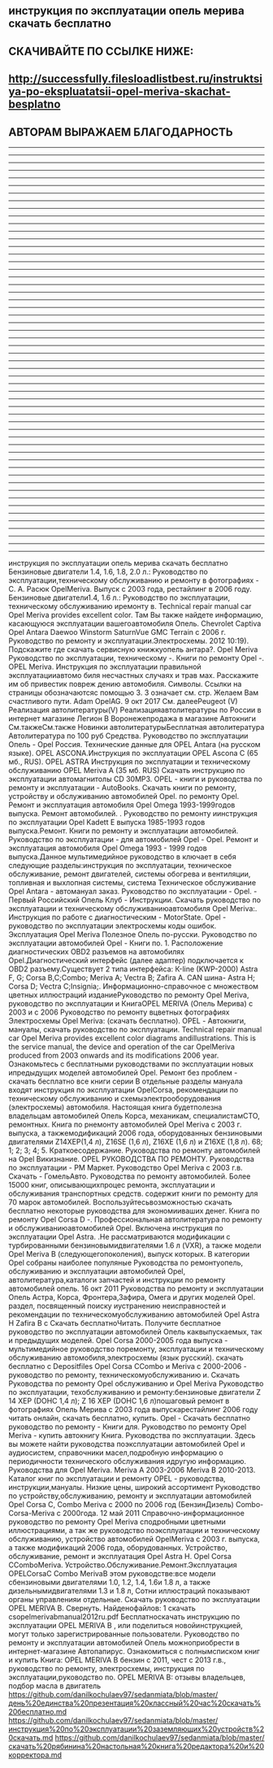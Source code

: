 инструкция по эксплуатации опель мерива скачать бесплатно
--------------------------------------------------
СКАЧИВАЙТЕ ПО ССЫЛКЕ НИЖЕ:
--------------------------------------------------
http://successfully.filesloadlistbest.ru/instruktsiya-po-ekspluatatsii-opel-meriva-skachat-besplatno
--------------------------------------------------
АВТОРАМ ВЫРАЖАЕМ БЛАГОДАРНОСТЬ
--------------------------------------------------
--------------------------------------------------
--------------------------------------------------
--------------------------------------------------
--------------------------------------------------
--------------------------------------------------
--------------------------------------------------
--------------------------------------------------
--------------------------------------------------
--------------------------------------------------
--------------------------------------------------
--------------------------------------------------
--------------------------------------------------
--------------------------------------------------
--------------------------------------------------
--------------------------------------------------
--------------------------------------------------
--------------------------------------------------
--------------------------------------------------
--------------------------------------------------
--------------------------------------------------
--------------------------------------------------
--------------------------------------------------
--------------------------------------------------
--------------------------------------------------
--------------------------------------------------
--------------------------------------------------
--------------------------------------------------
--------------------------------------------------
--------------------------------------------------
--------------------------------------------------
--------------------------------------------------
--------------------------------------------------
--------------------------------------------------
--------------------------------------------------
--------------------------------------------------
--------------------------------------------------
--------------------------------------------------
--------------------------------------------------
--------------------------------------------------
--------------------------------------------------
--------------------------------------------------
--------------------------------------------------
--------------------------------------------------
--------------------------------------------------
--------------------------------------------------
--------------------------------------------------
--------------------------------------------------
--------------------------------------------------
--------------------------------------------------
--------------------------------------------------
--------------------------------------------------
--------------------------------------------------
--------------------------------------------------
--------------------------------------------------
инструкция по эксплуатации опель мерива скачать бесплатно Бензиновые двигатели 1.4, 1.6, 1.8, 2.0 л.: Руководство по эксплуатации,техническому обслуживанию и ремонту в фотографиях - С. А. Расюк  OpelMeriva. Выпуск с 2003 года, рестайлинг в 2006 году. Бензиновые двигатели1.4, 1.6 л.: Руководство по эксплуатации, техническому обслуживанию иремонту в. Technical repair manual car Opel Meriva provides excellent color. Там Вы также найдете информацию, касающуюся эксплуатации вашегоавтомобиля Опель. Chevrolet Captiva  Opel Antara  Daewoo Winstorm  SaturnVue  GMC Terrain с 2006 г. Руководство по ремонту и эксплуатации.Электросхемы.  2012 10:19). Подскажите где скачать сервисную книжкуопель антара?. Opel Meriva Руководство по эксплуатации, техническому -. Книги по ремонту Opel -. OPEL Meriva. Инструкция по эксплуатации  правильной эксплуатацииавтомо биля несчастных случаях и трав мах. Расскажите им об  привестик повреж дению автомобиля. Символы. Ссылки на страницы обозначаютсяс помощью 3. 3 означает см. стр. Желаем Вам счастливого пути. Adam OpelAG. 9 окт 2017  См. далееPeugeot (V) Реализация автолитературы(V) Реализацияавтолитературы по России в интернет магазине Легион В Воронежепродажа в магазине Автокниги См.такжеСм.также Новинки автолитературыБесплатная автолитература Автолитература по 100 руб Средства. Руководствo по эксплуатации Опель - Opel Россия. Технические данные для OPEL Antara (на русском языке). OPEL ASCONA.Инструкция по эксплуатации OPEL Ascona C (65 мб., RUS). OPEL ASTRA Инструкция по эксплуатации и техническому обслуживанию OPEL Meriva A (35 мб. RUS)  Скачать инструкцию по эксплуатации автомагнитолы CD 30MP3. OPEL - книги и руководства по ремонту и эксплуатации - AutoBooks. Скачать книги по ремонту, устройству и обслуживанию автомобилей Opel. по ремонту Opel. Ремонт и эксплуатация автомобиля Opel Omega 1993-1999годов выпуска. Ремонт автомобилей. . Руководство по ремонту иинструкция по эксплуатации Opel Kadett E выпуска 1985-1993 годов выпуска.Ремонт. Книги по ремонту и эксплуатации автомобилей. Руководство по эксплуатации - для автомобилей Opel - Opel. Ремонт и эксплуатация автомобиля Opel Omega 1993 - 1999 годов выпуска.Данное мультимедийное руководство в ключает в себя следующие разделы:инструкция по эксплуатации, техническое обслуживание, ремонт двигателей, системы обогрева и вентиляции, топливная и выхлопная системы, система
Техническое обслуживание Opel Antara - автомануал заказ. Руководство по эксплуатации - Opel. - Первый Российский Опель Клуб - Инструкции. Скачать руководство по эксплуатации и техническому обслуживаниюавтомобиля Opel Meriva:. Инструкция по работе с диагностическим  - MotorState. Opel - руководство по эксплуатации электросхемы коды ошибок. Эксплуатация Opel Meriva  Полезное  Опель по-русски. Руководство по эксплуатации автомобилей Opel - Книги по. 1. Расположение диагностических OBD2 разъемов на автомобилях Opel.Диагностический интерфейс (далее адаптер) подключается к OBD2 разъему.Существует 2 типа интерфейса: К-line (KWP-2000) Astra F, G; Corsa B,C;Combo; Meriva A; Vectra B; Zafira A. CAN шина- Astra H; Corsa D; Vectra C;Insignia;. Информационно-справочное с множеством цветных иллюстраций изданиеРуководство по ремонту Opel Meriva, руководство по эксплуатации и  КнигаOPEL MERIVA (Опель Мерива) с 2003 и с 2006 Руководство по ремонту вцветных фотографиях  Электросхемы Opel Meriva: (скачать бесплатно). OPEL - Автокниги, мануалы, скачать руководство по эксплуатации. Technical repair manual car Opel Meriva provides excellent color diagrams andillustrations. This is the service manual, the device and operation of the car OpelMeriva produced from 2003 onwards and its modifications 2006 year. Ознакомьтесь с бесплатными руководствами по эксплуатации новых ипредыдущих моделей автомобилей Opel. Ремонт без проблем - скачать бесплатно все книги серии
В отдельные разделы мануала входят инструкция по эксплуатации OpelСorsa, рекомендации по техническому обслуживанию и схемыэлектрооборудования (электросхемы) автомобиля. Настоящая книга будетполезна владельцам автомобилей Опель Корса, механикам, специалистамСТО, ремонтных. Книга по рнемонту автомобилей Opel Meriva с 2003 г. выпуска, а такжемодификаций 2006 года, оборудованных бензиновыми двигателями Z14XEP(1,4 л), Z16SE (1,6 л), Z16XE (1,6 л) и Z16XE (1,8 л). 68; 1; 2; 3; 4; 5. Краткоесодержание. Руководства по ремонту автомобилей на Opel  Викизнание. OPEL РУКОВОДСТВА ПО РЕМОНТУ. Руководства по эксплуатации - РМ Маркет. Руководство Opel Meriva с 2003 г.в.  Скачать - ГомельАвто. Руководства по ремонту автомобилей. Более 15000 книг, описывающихпроцес ремонта, эксплуатации и обслуживания транспортных средств. содержит книги по ремонту для 70 марок автомобилей. Воспользуйтесьвозможностью скачать бесплатно некоторые руководства для экономииваших денег. Книга по ремонту Opel Corsa D -. Профессиональная автолитература по ремонту и обслуживаниюавтомобилей Opel.  Включена инструкция по эксплуатации Opel Astra. .Не рассматриваются модификации с турбированными бензиновымидвигателями 1.6 л (VXR), а также модели Opel Meriva В (следующегопоколения), выпуск которых. В категории Opel собраны наиболее популяные Руководства по ремонтуопель, обслуживанию и эксплуатации автомобилей Opel, автолитература,каталоги запчастей и инструкции по ремонту автомобилей опель. 16 окт 2011  Руководства по ремонту и эксплуатации Опель Астра, Корса, Фронтера,Зафира, Омега и других моделей Opel.  раздел, посвященный поиску иустранению неисправностей и рекомендации по техническомуобслуживанию автомобилей Opel Astra H  Zafira В с  Скачать бесплатноЧитать. Получите бесплатное руководствo по эксплуатации автомобилей Опель каквыпускаемых, так и предыдущих моделей. Opel Corsa 2000-2005 года выпуска - мультимедийное руководство поремонту, эксплуатации и техническому обслуживанию автомобиля,электросхемы (язык русский). скачать бесплатно с Depositfiles Opel Corsa CCombo и Meriva с 2000-2006 - руководство по ремонту, техническомуобслуживанию и. Скачать Руководства по ремонту Opel обслуживанию и
Opel Meriva Руководство по эксплуатации, техобслуживанию и ремонту:бензиновые двигатели Z 14 XEP (DOHC 1,4 л); Z 16 XEP (DOHC 1,6 л)пошаговый ремонт в фотографиях Опель Мерива с 2003 года выпускарестайлинг 2006 году читать онлайн, скачать бесплатно, купить. Opel - Скачать бесплатно руководство по ремонту - Книги для. Руководство по ремонту Opel Meriva - купить автокнигу Книга. Руководства по эксплуатации. Здесь вы можете найти руководства поэксплуатации автомобилей Opel и аудиосистем, справочники масел,подробную информацию о периодичности технического обслуживания идругую информацию.  Руководства для Opel Meriva. Meriva A 2003-2006 Meriva B 2010-2013. Каталог книг по эксплуатации и ремонту OPEL - руководства, инструкции,мануалы. Низкие цены, широкий ассортимент  Руководство по устройству,обслуживанию, ремонту и эксплуатации автомобилей Opel Corsa C, Combo Meriva с 2000 по 2006 год (БензинДизель)  Combo-Corsa-Meriva с 2000года. 12 май 2011  Справочно-информационное руководство по ремонту Opel Meriva сподробными цветными иллюстрациями, а так же руководство поэксплуатации и техническому обслуживанию, устройство автомобилей OpelMeriva с 2003 г. выпуска, а также модификаций 2006 года, оборудованных. Устройство, обслуживание, ремонт и эксплуатация Opel Astra H. Opel Corsa CComboMeriva. Устройство.Обслуживание.Ремонт.Эксплуатация OPELCorsaC Combo  MerivaВ этом руководстве:все модели сбензиновыми двигателями 1.0, 1.2, 1.4, 1.6и 1.8 л, а также дизельнымидвигателями 1.3 и 1.8 л, Сотни иллюстраций показывают органы управленияи отдельные. Скачать руководство по эксплуатации OPEL MERIVA B. Свернуть. Найденофайлов: 1 скачать csopelmerivabmanual2012ru.pdf Бесплатноскачать инструкцию по эксплуатации OPEL MERIVA B , или поделиться новойинструкцией, могут только зарегистрированные пользователи. Руководство по ремонту и эксплуатации автомобилей Опель можноприобрести в интернет-магазине Автопапирус. Ознакомиться с полнымсписком книг и купить  Книга: OPEL MERIVA B бензин с 2011, чест с 2013 г.в., руководство по ремонту, электросхемы, инструкция по эксплуатации,руководство по. OPEL MERIVA B: отзывы владельцев, подбор масла в двигатель
https://github.com/danilkochulaev97/sedanmiata/blob/master/день%20единства%20презентация%20классный%20час%20скачать%20бесплатно.md
https://github.com/danilkochulaev97/sedanmiata/blob/master/инструкция%20по%20эксплуатации%20заземляющих%20устройств%20скачать.md
https://github.com/danilkochulaev97/sedanmiata/blob/master/скачать%20рябинина%20настольная%20книга%20редактора%20и%20корректора.md